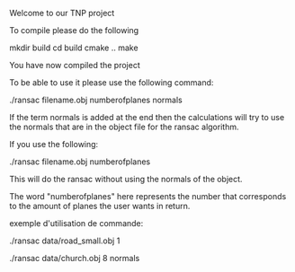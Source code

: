 Welcome to our TNP project

To compile please do the following

mkdir build
cd build
cmake ..
make

You have now compiled the project

To be able to use it please use the following command:

./ransac filename.obj numberofplanes normals

If the term normals is added at the end then the calculations will
try to use the normals that are in the object file for the ransac algorithm.

If you use the following:

./ransac filename.obj numberofplanes

This will do the ransac without using the normals of the object.

The word "numberofplanes" here represents the number that corresponds
to the amount of planes the user wants in return.

exemple d'utilisation de commande:

./ransac data/road_small.obj 1

./ransac data/church.obj 8 normals